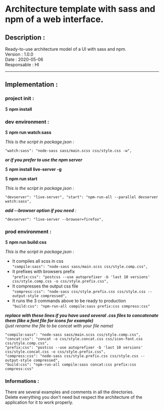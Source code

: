 # Architecture template with sass and npm of a web interface.   
  

## Description :  

Ready-to-use architecture model of a UI with sass and npm.   
Version : 1.0.0   
Date : 2020-05-06   
Responsable : HI   

---

## Implementation :   


### project init :  

$ __npm install__  



### dev environment :  

$ __npm run watch:sass__   

*This is the script in package.json :*  

 `"watch:sass": "node-sass sass/main.scss css/style.css -w",`  


***or if you prefer to use the npm server***  

$ __npm install live-server -g__   


$ __npm run start__  

*This is the script in package.json :*   

 `"devserver": "live-server", "start": "npm-run-all --parallel devserver watch:sass",`  

***add --browser option if you need*** :   

 `"devserver": "live-server --browser=firefox",`  



### prod environment :  

$ __npm run build:css__   


*This is the script in package.json :*  

- It compiles all scss in css    
   `"compile:sass": "node-sass sass/main.scss css/style.comp.css",`  
- It prefixes with browsers prefix   
   `"prefix:css": "postcss --use autoprefixer -b 'last 10 versions' css/style.comp.css -o css/style.prefix.css",`  
- It compresses the output css file    
   `"compress:css": "node-sass css/style.prefix.css css/style.css --output-style compressed",`  
- It runs the 3 commands above to be ready to production    
   `"build:css": "npm-run-all compile:sass prefix:css compress:css"`   


***replace with these lines if you have used several .css files to concatenate them (like a font file for icons for example)***    
*(just rename the file to be concat with your file name)*    

`"compile:sass": "node-sass sass/main.scss css/style.comp.css",`     
`"concat:css": "concat -o css/style.concat.css css/icon-font.css css/style.comp.css",`   
`"prefix:css": "postcss --use autoprefixer -b 'last 10 versions' css/style.concat.css -o css/style.prefix.css",`   
`"compress:css": "node-sass css/style.prefix.css css/style.css --output-style compressed",`   
`"build:css": "npm-run-all compile:sass concat:css prefix:css compress:css"`   



### Informations :  

There are several examples and comments in all the directories.  
Delete everything you don't need but respect the architecture of the application for it to work properly.  
